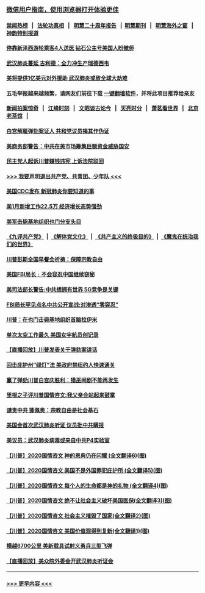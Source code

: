 ### [微信用户指南，使用浏览器打开体验更佳](https://github.com/gfw-breaker/banned-news1/blob/master/indexes/wechat-guide.md?t=0)
#### [禁闻热榜](热点新闻.md?t=0)  &nbsp;&nbsp;|&nbsp;&nbsp; [法轮功真相](https://github.com/gfw-breaker/truth/blob/master/README.md?t=0) &nbsp;&nbsp;|&nbsp;&nbsp; [明慧二十周年报告](https://github.com/gfw-breaker/mh-reports/blob/master/README.md?t=0) &nbsp;&nbsp;|&nbsp;&nbsp;[明慧期刊](https://github.com/gfw-breaker/mh-qikan) &nbsp;&nbsp;|&nbsp;&nbsp; [明慧海外之窗](https://github.com/gfw-breaker/mh-news/blob/master/README.md?t=0) &nbsp;&nbsp;|&nbsp;&nbsp; [神韵特别报道](https://github.com/gfw-breaker/mh-news/blob/master/shenyun.md?t=0)
#### [停靠新泽西游轮乘客4人送医 钻石公主号美国人盼撤侨](../pages/prog203/a102772380.md?t=02081911) 
#### [武汉肺炎蔓延 吉利德：全力冲生产瑞德西韦](../pages/prog203/a102772374.md?t=02081911) 
#### [美将提供1亿美元对外援助 武汉肺炎或致全球大劫难](../pages/prog203/a102772361.md?t=02081911) 
#### 五毛举报越来越频繁，请网友们前往下载 [一键翻墙软件](https://github.com/gfw-breaker/ssr-accounts)，并将此项目推荐给亲友
#### [新闻拍案惊奇](https://github.com/gfw-breaker/banned-news1/blob/master/pages/link4.md) &nbsp;&nbsp;|&nbsp;&nbsp; [江峰时刻](https://github.com/gfw-breaker/banned-news1/blob/master/pages/link4.md) &nbsp;&nbsp;|&nbsp;&nbsp; [文昭谈古论今](https://github.com/gfw-breaker/banned-news1/blob/master/pages/link4.md) &nbsp;&nbsp;|&nbsp;&nbsp; [天亮时分](https://github.com/gfw-breaker/banned-news1/blob/master/pages/link4.md) &nbsp;&nbsp;|&nbsp;&nbsp; [萧茗看世界](https://github.com/gfw-breaker/banned-news1/blob/master/pages/link4.md) &nbsp;&nbsp;|&nbsp;&nbsp; [北京老茶馆](https://github.com/gfw-breaker/banned-news1/blob/master/pages/link4.md) &nbsp;&nbsp;|&nbsp;&nbsp; 
#### [白宫解雇弹劾案证人 共和党议员揭其作伪证](../pages/prog203/a102772257.md?t=02081911) 
#### [美商务部警告：中共在美市场筹集巨额资金威胁国安](../pages/prog203/a102772171.md?t=02081911) 
#### [民主党人起诉川普赚钱违宪 上诉法院驳回](../pages/prog203/a102772089.md?t=02081911) 
#### [>>> 我要声明退出共产党、共青团、少年队 <<<](https://github.com/begood0513/goodnews/blob/master/quit/letter.md) 
#### [美国CDC发布 新冠肺炎你要知道的事](../pages/prog203/a102772116.md?t=02081911) 
#### [美1月新增工作22.5万 经济增长态势强劲](../pages/prog203/a102771991.md?t=02081911) 
#### [美军击毙基地组织也门分支头目](../pages/prog203/a102771936.md?t=02081911) 
#### [《九评共产党》](https://github.com/begood0513/9ping.md/blob/master/README.md) &nbsp;|&nbsp; [《解体党文化》](../../../../jtdwh.md/blob/master/README.md)  &nbsp;|&nbsp; [《共产主义的终极目的》](../../../../gczydzjmd.md/blob/master/README.md) &nbsp;|&nbsp; [《魔鬼在统治我们的世界》](../../../../mgztzwmdsj.md/blob/master/README.md) 
#### [川普彭斯全国早餐会祈祷：保障宗教自由](../pages/prog203/a102771902.md?t=02081911) 
#### [美国FBI局长﹕不会容忍中国继续窃秘](../pages/prog203/a102771825.md?t=02081911) 
#### [美司法部长警告:中共想拥有世界 5G竞争是关键](../pages/prog203/a102771383.md?t=02081911) 
#### [FBI局长罕见点名中共公开宣战:对渗透“零容忍”](../pages/prog203/a102771829.md?t=02081911) 
#### [川普：在也门击毙基地组织首脑拉伊米](../pages/prog203/a102771528.md?t=02081911) 
#### [单次太空工作最久 美国女宇航员创记录](../pages/prog203/a102771110.md?t=02081911) 
#### [【直播回放】川普发表关于弹劾案讲话](../pages/prog203/a102771345.md?t=02081911) 
#### [回击庇护州“绿灯”法 美政府禁纽约人快速通关](../pages/prog203/a102771308.md?t=02081911) 
#### [赢了弹劾川普白宫庆胜利：猎巫闹剧不能再发生](../pages/prog203/a102771241.md?t=02081911) 
#### [里根之子评川普国情咨文:我父亲会站起来鼓掌](../pages/prog203/a102771145.md?t=02081911) 
#### [谴责中共 蓬佩奥：宗教自由是社会基石](../pages/prog203/a102771094.md?t=02081911) 
#### [美国会首次武汉肺炎听证  议员批中共瞒报](../pages/prog203/a102771028.md?t=02081911) 
#### [美议员：武汉肺炎病毒或来自中共P4实验室](../pages/prog203/a102770829.md?t=02081911) 
#### [【川普】2020国情咨文 神的恩典仍在闪耀 (全文翻译6)(图)](../pages/prog203/a102770721.md?t=02081911) 
#### [【川普】2020国情咨文 美国不是外国罪犯庇护所 (全文翻译5)(图)](../pages/prog203/a102770713.md?t=02081911) 
#### [【川普】2020国情咨文 每个人的生命都是神的礼物 (全文翻译4)(图)](../pages/prog203/a102770709.md?t=02081911) 
#### [【川普】2020国情咨文 绝不让社会主义破坏美国医保(全文翻译3)(图)](../pages/prog203/a102770650.md?t=02081911) 
#### [【川普】2020国情咨文 社会主义摧毁了国家(全文翻译2)(图)](../pages/prog203/a102770649.md?t=02081911) 
#### [【川普】2020国情咨文 美国价值观得到复新(全文翻译1)(图)](../pages/prog203/a102770644.md?t=02081911) 
#### [横越6700公里 美新载具试射义勇兵三型飞弹](../pages/prog203/a102770574.md?t=02081911) 
#### [【直播回放】美众院外委会开武汉肺炎听证会](../pages/prog203/a102770446.md?t=02081911) 

----
#### [ >>> 更早内容 <<< ](../indexes/prog203-earlier.md)
